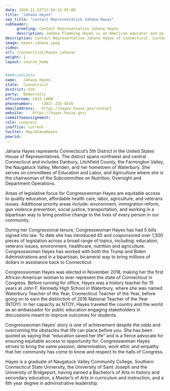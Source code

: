 ```yaml
---
date: 2020-11-22T11:54:12-05:00
title: "Jahana Hayes"
seo_title: "contact Representative Jahana Hayes"
subheader:
     greeting: Contact Representative Jahana Hayes 
     description: Jahana Flemming Hayes is an American educator and politician serving as the U.S. Representative for Connecticut's 5th congressional district since 2019. The district comprises much of northwestern Connecticut, including New Britain, Danbury and Waterbury. 
description: Contact Representative Jahana Hayes of Connecticut. Contact information for Jahana Hayes includes email address, phone number, and mailing address.
image: hayes-jahana.jpeg
video: 
url: /connecticut/hayes-jahana/
weight: 1
layout: course_home


####candidate
name:	Jahana Hayes
state:	Connecticut
district: 5th
party:	Democratic
officeroom:	1415 LHOB
phonenumber:	(202) 225-4476
emailaddress:	https://hayes.house.gov/contact
website:	https://hayes.house.gov/
committeeassignment: 
role: congress
inoffice: current
twitter: RepJahanaHayes
powrid: 
---
```


Jahana Hayes represents Connecticut’s 5th District in the United States House of Representatives. The district spans northwest and central Connecticut and includes Danbury, Litchfield County, the Farmington Valley, the Naugatuck Valley, Meriden, and her hometown of Waterbury. She serves on committees of Education and Labor, and Agriculture where she is the chairwoman of the Subcommittee on Nutrition, Oversight and Department Operations.

Areas of legislative focus for Congresswoman Hayes are equitable access to quality education, affordable health care, labor, agriculture, and veterans issues. Additional priority areas include: environment, immigration reform, gun violence prevention, social justice, transportation, and working in a bipartisan way to bring positive change to the lives of every person in our community.

During her Congressional tenure, Congresswoman Hayes has had 5 bills signed into law. To date she has introduced 45 and cosponsored over 1,500 pieces of legislation across a broad range of topics, including: education, veterans issues, environment, healthcare, nutrition and agriculture. Congresswoman Hayes has worked with both the Trump and Biden Administrations and in a bipartisan, bicameral way to bring millions of dollars in assistance back to Connecticut.

Congresswoman Hayes was elected in November 2018, making her the first African-American woman to ever represent the state of Connecticut in Congress. Before running for office, Hayes was a history teacher for 15 years at John F. Kennedy High School in Waterbury, where she was named Waterbury Teacher of the Year, Connecticut Teacher of the Year, before going on to earn the distinction of 2016 National Teacher of the Year (NTOY). In her capacity as NTOY, Hayes traveled the country and the world as an ambassador for public education engaging stakeholders in discussions meant to improve outcomes for students.

Congresswoman Hayes’ story is one of achievement despite the odds and overcoming the obstacles that life can place before you. She has been quoted as saying that “education saved her life” and is a fierce advocate for ensuring equitable access to opportunity for. Congresswoman Hayes strives to bring the same passion, determination, work ethic and empathy that her community has come to know and respect to the halls of Congress.

Hayes is a graduate of Naugatuck Valley Community College, Southern Connecticut State University, the University of Saint Joseph and the University of Bridgeport, having earned a Bachelor’s of Arts in history and secondary education, a Master’s of Arts in curriculum and instruction, and a 6th year degree in administrative leadership.